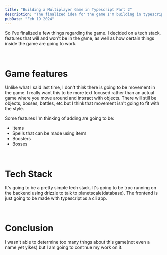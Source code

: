 ```yaml
---
title: "Building a Multiplayer Game in Typescript Part 2"
description: "The finalized idea for the game I'm building in typescript"
pubDate: "Feb 19 2024"
---
```


So I've finalized a few things regarding the game. I decided on a tech stack, features that will and won't be in the game, as well as how certain things inside the game are going to work.

<br>

# Game features

Unlike what I said last time, I don't think there is going to be movement in the game. I really want this to be more text focused rather than an actual game where you move around and interact with objects. There will still be objects, bosses, battles, etc but I think that movement isn't going to fit with the style.

Some features I'm thinking of adding are going to be:
- Items
- Spells that can be made using items
- Boosters
- Bosses

<br>

# Tech Stack

It's going to be a pretty simple tech stack. It's going to be trpc running on the backend using drizzle to talk to planetscale(database). The frontend is just going to be made with typescript as a cli app.

<br>

# Conclusion

I wasn't able to determine too many things about this game(not even a name yet yikes) but I am going to continue my work on it.
